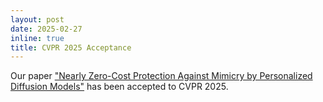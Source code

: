 ```yaml
---
layout: post
date: 2025-02-27
inline: true
title: CVPR 2025 Acceptance
---
```

Our paper ["Nearly Zero-Cost Protection Against Mimicry by Personalized Diffusion Models"](https://arxiv.org/abs/2412.11423) has been accepted to CVPR 2025.